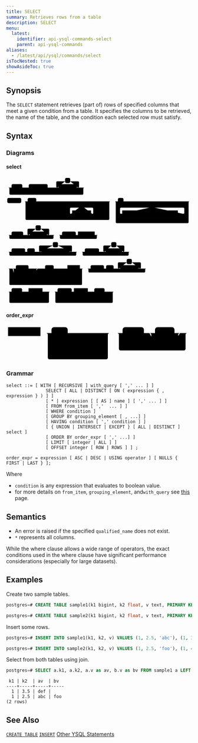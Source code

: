 ```yaml
---
title: SELECT
summary: Retrieves rows from a table
description: SELECT
menu:
  latest:
    identifier: api-ysql-commands-select
    parent: api-ysql-commands
aliases:
  - /latest/api/ysql/commands/select
isTocNested: true
showAsideToc: true
---
```


## Synopsis
The `SELECT` statement retrieves (part of) rows of specified columns that meet a given condition from a table. It specifies the columns to be retrieved, the name of the table, and the condition each selected row must satisfy.

## Syntax

### Diagrams

#### select
<svg class="rrdiagram" version="1.1" xmlns:xlink="http://www.w3.org/1999/xlink" xmlns="http://www.w3.org/2000/svg" width="864" height="595" viewbox="0 0 864 595"><path class="connector" d="M0 50h25m50 0h30m88 0h20m-123 0q5 0 5 5v8q0 5 5 5h98q5 0 5-5v-8q0-5 5-5m5 0h30m-5 0q-5 0-5-5v-19q0-5 5-5h36m24 0h36q5 0 5 5v19q0 5-5 5m-5 0h40m-359 0q5 0 5 5v23q0 5 5 5h334q5 0 5-5v-23q0-5 5-5m5 0h5m-374 64h5m65 0h30m40 0h350m-400 53q0 5 5 5h5m74 0h30m38 0h10m25 0h30m-5 0q-5 0-5-5v-19q0-5 5-5h37m24 0h37q5 0 5 5v19q0 5-5 5m-5 0h30m25 0h20m-281 0q5 0 5 5v8q0 5 5 5h256q5 0 5-5v-8q0-5 5-5m5 0h5q5 0 5-5m-395-53q5 0 5 5v76q0 5 5 5h380q5 0 5-5v-76q0-5 5-5m5 0h30m26 0h313m-349 53q0 5 5 5h25m-5 0q-5 0-5-5v-19q0-5 5-5h132m24 0h133q5 0 5 5v19q0 5-5 5m-196 0h50m36 0h20m-71 0q5 0 5 5v8q0 5 5 5h46q5 0 5-5v-8q0-5 5-5m5 0h10m55 0h20m-176 0q5 0 5 5v23q0 5 5 5h151q5 0 5-5v-23q0-5 5-5m5 0h25q5 0 5-5m-344-53q5 0 5 5v91q0 5 5 5h329q5 0 5-5v-91q0-5 5-5m5 0h5m-864 156h25m54 0h30m-5 0q-5 0-5-5v-19q0-5 5-5h33m24 0h34q5 0 5 5v19q0 5-5 5m-5 0h40m-220 0q5 0 5 5v8q0 5 5 5h195q5 0 5-5v-8q0-5 5-5m5 0h30m64 0h10m78 0h20m-187 0q5 0 5 5v8q0 5 5 5h162q5 0 5-5v-8q0-5 5-5m5 0h5m-437 78h25m63 0h10m35 0h30m-5 0q-5 0-5-5v-19q0-5 5-5h59m24 0h60q5 0 5 5v19q0 5-5 5m-5 0h40m-326 0q5 0 5 5v8q0 5 5 5h301q5 0 5-5v-8q0-5 5-5m5 0h30m66 0h30m-5 0q-5 0-5-5v-19q0-5 5-5h32m24 0h32q5 0 5 5v19q0 5-5 5m-5 0h40m-229 0q5 0 5 5v8q0 5 5 5h204q5 0 5-5v-8q0-5 5-5m5 0h5m-585 78h45m59 0h47m-116 24q0 5 5 5h5m86 0h5q5 0 5-5m-111-24q5 0 5 5v48q0 5 5 5h5m66 0h25q5 0 5-5v-48q0-5 5-5m5 0h30m40 0h54m-104 24q0 5 5 5h5m74 0h5q5 0 5-5m-99-24q5 0 5 5v32q0 5 5 5h84q5 0 5-5v-32q0-5 5-5m5 0h10m58 0h20m-353 0q5 0 5 5v66q0 5 5 5h328q5 0 5-5v-66q0-5 5-5m5 0h30m62 0h10m35 0h30m-5 0q-5 0-5-5v-19q0-5 5-5h36m24 0h37q5 0 5 5v19q0 5-5 5m-5 0h40m-279 0q5 0 5 5v8q0 5 5 5h254q5 0 5-5v-8q0-5 5-5m5 0h5m-662 107h25m49 0h30m65 0h20m-95 24q0 5 5 5h5m40 0h30q5 0 5-5m-90-24q5 0 5 5v32q0 5 5 5h75q5 0 5-5v-32q0-5 5-5m5 0h20m-199 0q5 0 5 5v42q0 5 5 5h174q5 0 5-5v-42q0-5 5-5m5 0h30m66 0h10m65 0h30m48 0h28m-86 24q0 5 5 5h5m56 0h5q5 0 5-5m-81-24q5 0 5 5v32q0 5 5 5h66q5 0 5-5v-32q0-5 5-5m5 0h20m-282 0q5 0 5 5v42q0 5 5 5h257q5 0 5-5v-42q0-5 5-5m5 0h5"/><rect class="literal" x="25" y="34" width="50" height="24" rx="7"/><text class="text" x="35" y="50">WITH</text><rect class="literal" x="105" y="34" width="88" height="24" rx="7"/><text class="text" x="115" y="50">RECURSIVE</text><rect class="literal" x="274" y="5" width="24" height="24" rx="7"/><text class="text" x="284" y="21">,</text><a xlink:href="../grammar_diagrams#with-query"><rect class="rule" x="243" y="34" width="86" height="24"/><text class="text" x="253" y="50">with_query</text></a><rect class="literal" x="5" y="98" width="65" height="24" rx="7"/><text class="text" x="15" y="114">SELECT</text><rect class="literal" x="100" y="98" width="40" height="24" rx="7"/><text class="text" x="110" y="114">ALL</text><rect class="literal" x="100" y="156" width="74" height="24" rx="7"/><text class="text" x="110" y="172">DISTINCT</text><rect class="literal" x="204" y="156" width="38" height="24" rx="7"/><text class="text" x="214" y="172">ON</text><rect class="literal" x="252" y="156" width="25" height="24" rx="7"/><text class="text" x="262" y="172">(</text><rect class="literal" x="339" y="127" width="24" height="24" rx="7"/><text class="text" x="349" y="143">,</text><a xlink:href="../grammar_diagrams#expression"><rect class="rule" x="307" y="156" width="88" height="24"/><text class="text" x="317" y="172">expression</text></a><rect class="literal" x="425" y="156" width="25" height="24" rx="7"/><text class="text" x="435" y="172">)</text><rect class="literal" x="520" y="98" width="26" height="24" rx="7"/><text class="text" x="530" y="114">*</text><rect class="literal" x="667" y="127" width="24" height="24" rx="7"/><text class="text" x="677" y="143">,</text><a xlink:href="../grammar_diagrams#expression"><rect class="rule" x="540" y="156" width="88" height="24"/><text class="text" x="550" y="172">expression</text></a><rect class="literal" x="678" y="156" width="36" height="24" rx="7"/><text class="text" x="688" y="172">AS</text><a xlink:href="../grammar_diagrams#name"><rect class="rule" x="744" y="156" width="55" height="24"/><text class="text" x="754" y="172">name</text></a><rect class="literal" x="25" y="254" width="54" height="24" rx="7"/><text class="text" x="35" y="270">FROM</text><rect class="literal" x="137" y="225" width="24" height="24" rx="7"/><text class="text" x="147" y="241">,</text><a xlink:href="../grammar_diagrams#from-item"><rect class="rule" x="109" y="254" width="81" height="24"/><text class="text" x="119" y="270">from_item</text></a><rect class="literal" x="260" y="254" width="64" height="24" rx="7"/><text class="text" x="270" y="270">WHERE</text><a xlink:href="../grammar_diagrams#condition"><rect class="rule" x="334" y="254" width="78" height="24"/><text class="text" x="344" y="270">condition</text></a><rect class="literal" x="25" y="332" width="63" height="24" rx="7"/><text class="text" x="35" y="348">GROUP</text><rect class="literal" x="98" y="332" width="35" height="24" rx="7"/><text class="text" x="108" y="348">BY</text><rect class="literal" x="217" y="303" width="24" height="24" rx="7"/><text class="text" x="227" y="319">,</text><a xlink:href="../grammar_diagrams#grouping-element"><rect class="rule" x="163" y="332" width="133" height="24"/><text class="text" x="173" y="348">grouping_element</text></a><rect class="literal" x="366" y="332" width="66" height="24" rx="7"/><text class="text" x="376" y="348">HAVING</text><rect class="literal" x="489" y="303" width="24" height="24" rx="7"/><text class="text" x="499" y="319">,</text><a xlink:href="../grammar_diagrams#condition"><rect class="rule" x="462" y="332" width="78" height="24"/><text class="text" x="472" y="348">condition</text></a><rect class="literal" x="45" y="410" width="59" height="24" rx="7"/><text class="text" x="55" y="426">UNION</text><rect class="literal" x="45" y="439" width="86" height="24" rx="7"/><text class="text" x="55" y="455">INTERSECT</text><rect class="literal" x="45" y="468" width="66" height="24" rx="7"/><text class="text" x="55" y="484">EXCEPT</text><rect class="literal" x="181" y="410" width="40" height="24" rx="7"/><text class="text" x="191" y="426">ALL</text><rect class="literal" x="181" y="439" width="74" height="24" rx="7"/><text class="text" x="191" y="455">DISTINCT</text><a xlink:href="../grammar_diagrams#select"><rect class="rule" x="285" y="410" width="58" height="24"/><text class="text" x="295" y="426">select</text></a><rect class="literal" x="393" y="410" width="62" height="24" rx="7"/><text class="text" x="403" y="426">ORDER</text><rect class="literal" x="465" y="410" width="35" height="24" rx="7"/><text class="text" x="475" y="426">BY</text><rect class="literal" x="561" y="381" width="24" height="24" rx="7"/><text class="text" x="571" y="397">,</text><a xlink:href="../grammar_diagrams#order-expr"><rect class="rule" x="530" y="410" width="87" height="24"/><text class="text" x="540" y="426">order_expr</text></a><rect class="literal" x="25" y="517" width="49" height="24" rx="7"/><text class="text" x="35" y="533">LIMIT</text><a xlink:href="../grammar_diagrams#integer"><rect class="rule" x="104" y="517" width="65" height="24"/><text class="text" x="114" y="533">integer</text></a><rect class="literal" x="104" y="546" width="40" height="24" rx="7"/><text class="text" x="114" y="562">ALL</text><rect class="literal" x="239" y="517" width="66" height="24" rx="7"/><text class="text" x="249" y="533">OFFSET</text><a xlink:href="../grammar_diagrams#integer"><rect class="rule" x="315" y="517" width="65" height="24"/><text class="text" x="325" y="533">integer</text></a><rect class="literal" x="410" y="517" width="48" height="24" rx="7"/><text class="text" x="420" y="533">ROW</text><rect class="literal" x="410" y="546" width="56" height="24" rx="7"/><text class="text" x="420" y="562">ROWS</text></svg>

#### order_expr
<svg class="rrdiagram" version="1.1" xmlns:xlink="http://www.w3.org/1999/xlink" xmlns="http://www.w3.org/2000/svg" width="502" height="97" viewbox="0 0 502 97"><path class="connector" d="M0 21h5m88 0h30m44 0h119m-173 24q0 5 5 5h5m53 0h95q5 0 5-5m-163 29q0 5 5 5h5m58 0h10m75 0h5q5 0 5-5m-168-53q5 0 5 5v61q0 5 5 5h153q5 0 5-5v-61q0-5 5-5m5 0h30m58 0h30m53 0h20m-88 0q5 0 5 5v19q0 5 5 5h5m49 0h9q5 0 5-5v-19q0-5 5-5m5 0h20m-196 0q5 0 5 5v37q0 5 5 5h171q5 0 5-5v-37q0-5 5-5m5 0h5"/><a xlink:href="../grammar_diagrams#expression"><rect class="rule" x="5" y="5" width="88" height="24"/><text class="text" x="15" y="21">expression</text></a><rect class="literal" x="123" y="5" width="44" height="24" rx="7"/><text class="text" x="133" y="21">ASC</text><rect class="literal" x="123" y="34" width="53" height="24" rx="7"/><text class="text" x="133" y="50">DESC</text><rect class="literal" x="123" y="63" width="58" height="24" rx="7"/><text class="text" x="133" y="79">USING</text><a xlink:href="../grammar_diagrams#operator"><rect class="rule" x="191" y="63" width="75" height="24"/><text class="text" x="201" y="79">operator</text></a><rect class="literal" x="316" y="5" width="58" height="24" rx="7"/><text class="text" x="326" y="21">NULLS</text><rect class="literal" x="404" y="5" width="53" height="24" rx="7"/><text class="text" x="414" y="21">FIRST</text><rect class="literal" x="404" y="34" width="49" height="24" rx="7"/><text class="text" x="414" y="50">LAST</text></svg>

### Grammar

```
select ::= [ WITH [ RECURSIVE ] with_query [ ',' ... ] ]
               SELECT [ ALL | DISTINCT [ ON ( expression { , expression } ) ] ]
               [ * | expression [ [ AS ] name ] [ ',' ... ] ]
               [ FROM from_item [ ','  ... ] ]
               [ WHERE condition ]
               [ GROUP BY grouping_element [ , ...] ]
               [ HAVING condition [ ',' condition ] ]
               [ { UNION | INTERSECT | EXCEPT } [ ALL | DISTINCT ] select ]
               [ ORDER BY order_expr [ ',' ...] ]
               [ LIMIT [ integer | ALL ] ]
               [ OFFSET integer [ ROW | ROWS ] ] ;

order_expr = expression [ ASC | DESC | USING operator ] [ NULLS { FIRST | LAST } ];
```

Where

- `condition` is any expression that evaluates to boolean value.
- for more details on `from_item`, `grouping_element`, and`with_query` see [this](https://www.postgresql.org/docs/10/static/sql-select.html) page.

## Semantics
 - An error is raised if the specified `qualified_name` does not exist.
 - `*` represents all columns.

While the where clause allows a wide range of operators, the exact conditions used in the where clause have significant performance considerations (especially for large datasets).

## Examples

Create two sample tables.

```sql
postgres=# CREATE TABLE sample1(k1 bigint, k2 float, v text, PRIMARY KEY (k1, k2));
```


```sql
postgres=# CREATE TABLE sample2(k1 bigint, k2 float, v text, PRIMARY KEY (k1, k2));
```

Insert some rows.

```sql
postgres=# INSERT INTO sample1(k1, k2, v) VALUES (1, 2.5, 'abc'), (1, 3.5, 'def'), (1, 4.5, 'xyz');
```


```sql
postgres=# INSERT INTO sample2(k1, k2, v) VALUES (1, 2.5, 'foo'), (1, 4.5, 'bar');
```

Select from both tables using join.

```sql
postgres=# SELECT a.k1, a.k2, a.v as av, b.v as bv FROM sample1 a LEFT JOIN sample2 b ON (a.k1 = b.k1 and a.k2 = b.k2) WHERE a.k1 = 1 AND a.k2 IN (2.5, 3.5) ORDER BY a.k2 DESC;
```

```
 k1 | k2  | av  | bv
----+-----+-----+-----
  1 | 3.5 | def |
  1 | 2.5 | abc | foo
(2 rows)
```

## See Also

[`CREATE TABLE`](../ddl_create_table)
[`INSERT`](../dml_insert)
[Other YSQL Statements](..)
